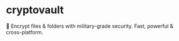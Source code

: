 # cryptovault
🔐 Encrypt files &amp; folders with military-grade security. Fast, powerful &amp; cross-platform.
